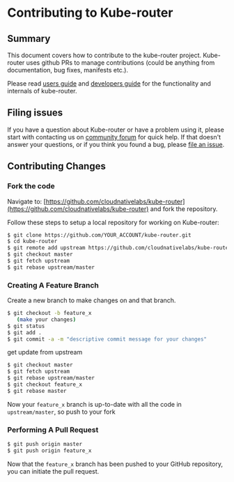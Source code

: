 
# Contributing to Kube-router

## Summary

This document covers how to contribute to the kube-router project. Kube-router uses github PRs to manage contributions (could be anything from documentation, bug fixes, manifests etc.).

Please read [users guide](./docs/user-guide.md) and [developers guide](/docs/developing.md) for the functionality and internals of kube-router.

## Filing issues

If you have a question about Kube-router or have a problem using it, please start with contacting us on [community forum](https://kubernetes.slack.com/messages/C8DCQGTSB/) for quick help. If that doesn't answer your questions, or if you think you found a bug, please [file an issue](https://github.com/cloudnativelabs/kube-router/issues).

## Contributing Changes

### Fork the code

Navigate to:
[https://github.com/cloudnativelabs/kube-router](https://github.com/cloudnativelabs/kube-router)
and fork the repository.

Follow these steps to setup a local repository for working on Kube-router:

``` bash
$ git clone https://github.com/YOUR_ACCOUNT/kube-router.git
$ cd kube-router
$ git remote add upstream https://github.com/cloudnativelabs/kube-router
$ git checkout master
$ git fetch upstream
$ git rebase upstream/master
```

### Creating A Feature Branch

Create a new branch to make changes on and that branch.

``` bash
$ git checkout -b feature_x
   (make your changes)
$ git status
$ git add .
$ git commit -a -m "descriptive commit message for your changes"
```
get update from upstream

``` bash
$ git checkout master
$ git fetch upstream
$ git rebase upstream/master
$ git checkout feature_x
$ git rebase master
```

Now your `feature_x` branch is up-to-date with all the code in `upstream/master`, so push to your fork

### Performing A Pull Request

``` bash
$ git push origin master
$ git push origin feature_x
```

Now that the `feature_x` branch has been pushed to your GitHub repository, you can initiate the pull request.
